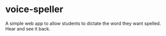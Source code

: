 # voice-speller
A simple web app to allow students to dictate the word they want spelled. Hear and see it back.
